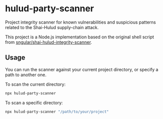 # hulud-party-scanner

Project integrity scanner for known vulnerabilities and suspicious patterns related to the Shai-Hulud supply-chain attack.

This project is a Node.js implementation based on the original shell script from [sngular/shai-hulud-integrity-scanner](https://github.com/sngular/shai-hulud-integrity-scanner).

## Usage

You can run the scanner against your current project directory, or specify a path to another one.

To scan the current directory:

```bash
npx hulud-party-scanner
```

To scan a specific directory:
```bash
npx hulud-party-scanner "/path/to/your/project"
```
